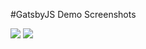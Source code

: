 #GatsbyJS Demo Screenshots

<img src="https://cherylhughey.github.io/img/gatsby1.png">
<img src="https://cherylhughey.github.io/img/gatsby2.png">

      
